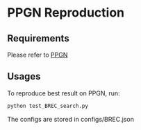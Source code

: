 # PPGN Reproduction

## Requirements

Please refer to [PPGN](https://github.com/hadarser/ProvablyPowerfulGraphNetworks_torch)

## Usages

To reproduce best result on PPGN, run:

```bash
python test_BREC_search.py
```

The configs are stored in configs/BREC.json
